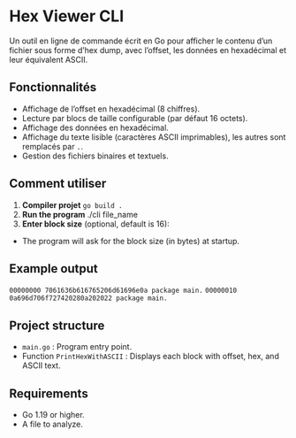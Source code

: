 # Hex Viewer CLI
Un outil en ligne de commande écrit en Go pour afficher le contenu d’un fichier sous forme d’hex dump, avec l’offset, les données en hexadécimal et leur équivalent ASCII.

## Fonctionnalités
- Affichage de l’offset en hexadécimal (8 chiffres).
- Lecture par blocs de taille configurable (par défaut 16 octets).
- Affichage des données en hexadécimal.
- Affichage du texte lisible (caractères ASCII imprimables), les autres sont remplacés par `.`.
- Gestion des fichiers binaires et textuels.

## Comment utiliser

1. **Compiler projet**
   ```go build .```
2. **Run the program**
   ./cli file_name
3. **Enter block size** (optional, default is 16):
- The program will ask for the block size (in bytes) at startup.

## Example output
```00000000 7061636b616765206d61696e0a package main.```
```00000010 0a696d706f727420280a202022 package main.```

## Project structure

- `main.go` : Program entry point.
- Function `PrintHexWithASCII` : Displays each block with offset, hex, and ASCII text.

## Requirements

- Go 1.19 or higher.
- A file to analyze.
